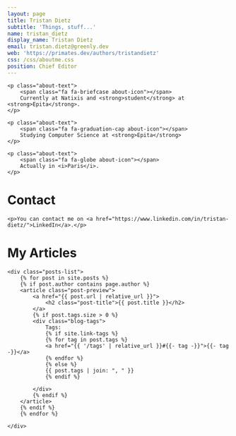 ```yaml
---
layout: page
title: Tristan Dietz
subtitle: 'Things, stuff...'
name: tristan_dietz
display_name: Tristan Dietz
email: tristan.dietz@greenly.dev
web: 'https://primates.dev/authors/tristandietz'
css: /css/aboutme.css
position: Chief Editor
---
```


<div id="aboutme-section">

    <p class="about-text">
        <span class="fa fa-briefcase about-icon"></span>
        Currently at Natixis and <strong>student</strong> at <strong>Epita</strong>.
    </p>

    <p class="about-text">
        <span class="fa fa-graduation-cap about-icon"></span>
        Studying Computer Science at <strong>Epita</strong>
    </p>

    <p class="about-text">
        <span class="fa fa-globe about-icon"></span>
        Actually in <i>Paris</i>.
    </p>

</div>

<div id="contactme-section">
    <h1 id="contact">Contact</h1>


    <p>You can contact me on <a href="https://www.linkedin.com/in/tristan-dietz/">LinkedIn</a>.</p>

</div>

<div id="contactme-section">
    <h1 id="contact">My Articles</h1>

    <div class="posts-list">
        {% for post in site.posts %}
        {% if post.author contains page.author %}
        <article class="post-preview">
            <a href="{{ post.url | relative_url }}">
                <h2 class="post-title">{{ post.title }}</h2>
            </a>
            {% if post.tags.size > 0 %}
            <div class="blog-tags">
                Tags:
                {% if site.link-tags %}
                {% for tag in post.tags %}
                <a href="{{ '/tags' | relative_url }}#{{- tag -}}">{{- tag -}}</a>
                {% endfor %}
                {% else %}
                {{ post.tags | join: ", " }}
                {% endif %}

            </div>
            {% endif %}
        </article>
        {% endif %}
        {% endfor %}

    </div>
</div>
